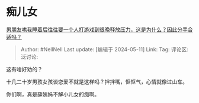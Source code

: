 # 痴儿女

[男朋友哄我睡着后往往要一个人打游戏到很晚释放压力，这是为什么？因此分手合适吗？](https://www.zhihu.com/question/597228825/answer/3053568578)

> Author: #NellNell
> Last update: [编辑于 2024-05-11]
> Link:
> Tag:
> 评论区:
> 泛讨论:

这有啥好劝的？

十几二十岁男孩女孩谈恋爱不就是这样吗？拌拌嘴，怄怄气，心情就像过山车。

你们啊，真是薛姨妈不解小儿女的痴啊。
